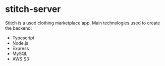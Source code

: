 # stitch-server

Stitch is a used clothing marketplace app. 
Main technologies used to create the backend:
  - Typescript
  - Node.js
  - Express
  - MySQL
  - AWS S3
